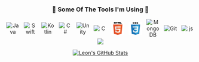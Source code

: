 
<div align="center">
  
<h3 style="text-align:center;"> 🔧 Some Of The Tools I'm Using 🔧</h3>
  
<div style='display:flex; justify-content:space-between; align-items:center;'>
<img alt="Java" width="35px" src="https://cdn.iconscout.com/icon/free/png-512/java-43-569305.png"/>
<img alt="Swift" width="35px" src="https://cdn.worldvectorlogo.com/logos/swift-15.svg"/>
<img alt="Kotlin" width="35px" src="https://cdn.icon-icons.com/icons2/2108/PNG/512/kotlin_icon_130893.png"/>
<img alt="C#" width="35px" src="https://cdn.worldvectorlogo.com/logos/c--4.svg"/>
<img alt="Unity" width="35px" src="https://unity3d.com/profiles/unity3d/themes/unity/images/pages/branding_trademarks/unity-tab-square-black.png"/>
<img alt="C" width="35px" src="https://cdn.iconscout.com/icon/free/png-512/c-programming-569564.png"/>
<img  alt="HTML5" width="35px" src="https://raw.githubusercontent.com/github/explore/80688e429a7d4ef2fca1e82350fe8e3517d3494d/topics/html/html.png" />
<img  alt="CSS3" width="35px" src="https://raw.githubusercontent.com/github/explore/80688e429a7d4ef2fca1e82350fe8e3517d3494d/topics/css/css.png" />
<img  alt="MongoDB" width="35px" src="https://cdn.iconscout.com/icon/free/png-512/mongodb-5-1175140.png" />
<img  alt="Git" width="35px" src="https://git-scm.com/images/logos/downloads/Git-Icon-1788C.png" />
<img alt="js" width="35px" src="https://cdn.icon-icons.com/icons2/2108/PNG/512/javascript_icon_130900.png"/>


</div>

<div style='list-style-type: none;  display:flex; justify-content:center; align-items:center; flex-direction:column'>
  <div style='margin-bottom:12px'>
    <a href="https://github.com/LeonGrn/LeonGrn">
      <img align="center" src="https://github-readme-stats.vercel.app/api/top-langs/?username=LeonGrn&hide=c%2B%2B,c%23&theme=cobalt&langs_count=5&layout=compact" />
    </a>
  </div>
  <div>
    <a href="https://github.com/LeonGrn/LeonGrn">
      <img align="center" src="https://github-readme-stats.vercel.app/api?username=LeonGrn&show_icons=true&line_height=27&count_private=true&hide=stars&theme=cobalt" alt="Leon's GitHub Stats" />
    </a>
  </div>
</div>
</div>

<!--
**LeonGrn/LeonGrn** is a ✨ _special_ ✨ repository because its `README.md` (this file) appears on your GitHub profile.

Here are some ideas to get you started:

- 🔭 I’m currently working on ...
- 🌱 I’m currently learning ...
- 👯 I’m looking to collaborate on ...
- 🤔 I’m looking for help with ...
- 💬 Ask me about ...
- 📫 How to reach me: ...
- 😄 Pronouns: ...
- ⚡ Fun fact: ...
-->
